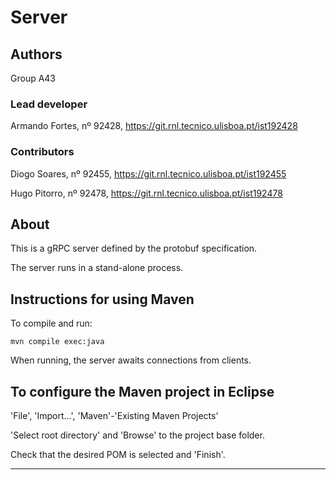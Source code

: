 # Server


## Authors

Group A43

### Lead developer 

Armando Fortes, nº 92428, https://git.rnl.tecnico.ulisboa.pt/ist192428

### Contributors

Diogo Soares, nº 92455, https://git.rnl.tecnico.ulisboa.pt/ist192455

Hugo Pitorro, nº 92478, https://git.rnl.tecnico.ulisboa.pt/ist192478

## About

This is a gRPC server defined by the protobuf specification.

The server runs in a stand-alone process.


## Instructions for using Maven

To compile and run:

```
mvn compile exec:java
```

When running, the server awaits connections from clients.


## To configure the Maven project in Eclipse

'File', 'Import...', 'Maven'-'Existing Maven Projects'

'Select root directory' and 'Browse' to the project base folder.

Check that the desired POM is selected and 'Finish'.


----

